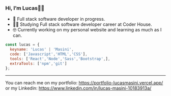 ### Hi, I’m Lucas👋🏼 
  - 🌱 Full stack software developer in progress. 
  - 👨‍💻 Studying Full stack software developer career at Coder House.
  - 🤓 Currently working on my personal website and learning as much as I can.
  
```js
const lucas = {
  keyname: 'Lucas' | 'Masini',
  code: ['Javascript','HTML','CSS'],
  tools: ['React','Node','Sass','Bootstrap',],
  extraTools: ['npm','git']
};
```
------------------------------------------------------

You can reach me on my portfolio: https://portfolio-lucasmasini.vercel.app/ or my Linkedin: https://www.linkedin.com/in/lucas-masini-10183913a/


<!--
**lucasmasini/lucasmasini** is a ✨ _special_ ✨ repository because its `README.md` (this file) appears on your GitHub profile.

Here are some ideas to get you started:

- 🔭 I’m currently working on ...
- 🌱 I’m currently learning ...
- 👯 I’m looking to collaborate on ...
- 🤔 I’m looking for help with ...
- 💬 Ask me about ...
- 📫 How to reach me: ...
- 😄 Pronouns: ...
- ⚡ Fun fact: ...
-->
